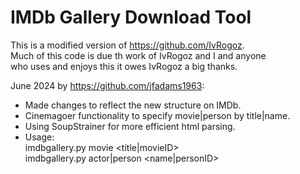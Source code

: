 # IMDb Gallery Download Tool
 
 This is a modified version of https://github.com/IvRogoz.  
 Much of this code is due th work of IvRogoz and I and anyone  
 who uses and enjoys this it owes IvRogoz a big thanks.  
 
 June 2024 by https://github.com/jfadams1963:  
 + Made changes to reflect the new structure on IMDb.  
 + Cinemagoer functionality to specify movie|person by title|name.  
 + Using SoupStrainer for more efficient html parsing.  
 + Usage:  
     imdbgallery.py movie <title|movieID>  
     imdbgallery.py actor|person <name|personID>  
